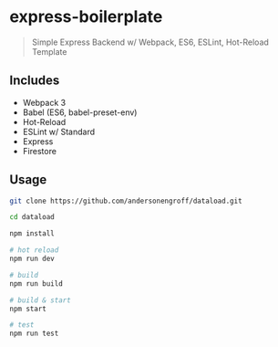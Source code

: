 # express-boilerplate

> Simple Express Backend w/ Webpack, ES6, ESLint, Hot-Reload Template

## Includes

- Webpack 3
- Babel (ES6, babel-preset-env)
- Hot-Reload
- ESLint w/ Standard
- Express
- Firestore

## Usage

```bash
git clone https://github.com/andersonengroff/dataload.git

cd dataload

npm install

# hot reload
npm run dev

# build
npm run build

# build & start
npm start

# test
npm run test
```
